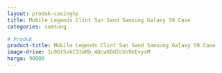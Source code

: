 ```yaml
---
layout: produk-casinghp
title: Mobile Legends Clint Sun Sand Samsung Galaxy S9 Case
categories: samsung

# Produk
product-title: Mobile Legends Clint Sun Sand Samsung Galaxy S9 Case
image-drive: 1u9GtSokC33aMb_4QcwXDdZckh9kEvyxM
harga: 90000
---
```

